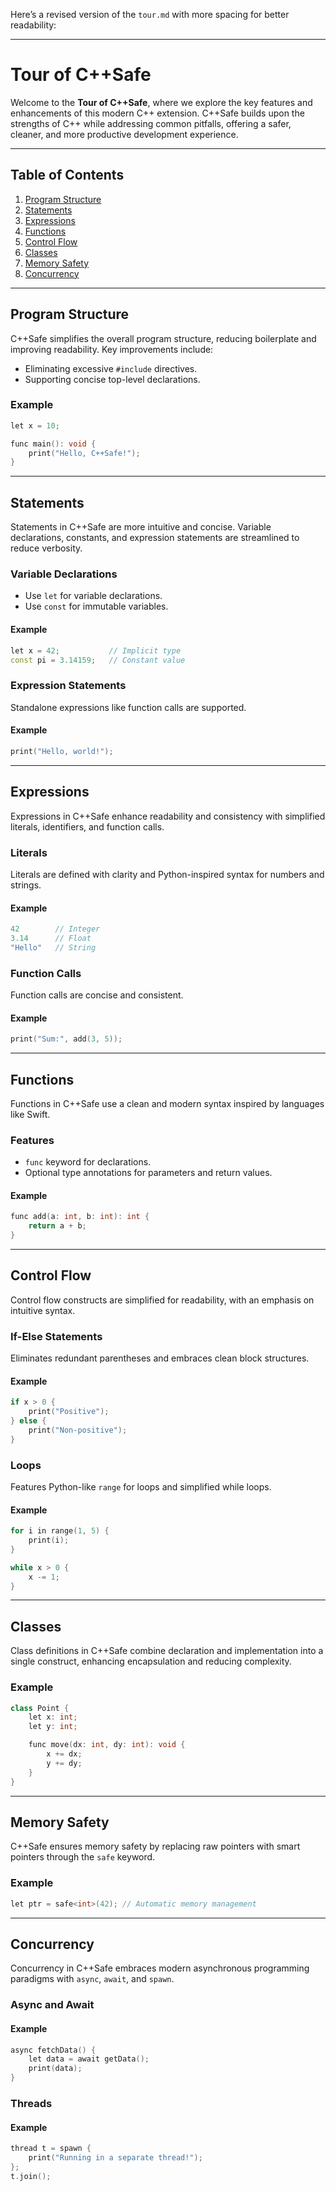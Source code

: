 Here’s a revised version of the `tour.md` with more spacing for better readability:

---

# Tour of C++Safe

Welcome to the **Tour of C++Safe**, where we explore the key features and enhancements of this modern C++ extension. C++Safe builds upon the strengths of C++ while addressing common pitfalls, offering a safer, cleaner, and more productive development experience.

---

## Table of Contents

1. [Program Structure](#program-structure)  
2. [Statements](#statements)  
3. [Expressions](#expressions)  
4. [Functions](#functions)  
5. [Control Flow](#control-flow)  
6. [Classes](#classes)  
7. [Memory Safety](#memory-safety)  
8. [Concurrency](#concurrency)

---

## Program Structure

C++Safe simplifies the overall program structure, reducing boilerplate and improving readability. Key improvements include:  
- Eliminating excessive `#include` directives.  
- Supporting concise top-level declarations.

### Example

```cpp
let x = 10;

func main(): void {
    print("Hello, C++Safe!");
}
```

---

## Statements

Statements in C++Safe are more intuitive and concise. Variable declarations, constants, and expression statements are streamlined to reduce verbosity.

### Variable Declarations

- Use `let` for variable declarations.  
- Use `const` for immutable variables.

#### Example

```cpp
let x = 42;           // Implicit type
const pi = 3.14159;   // Constant value
```

### Expression Statements

Standalone expressions like function calls are supported.

#### Example

```cpp
print("Hello, world!");
```

---

## Expressions

Expressions in C++Safe enhance readability and consistency with simplified literals, identifiers, and function calls.

### Literals

Literals are defined with clarity and Python-inspired syntax for numbers and strings.

#### Example

```cpp
42        // Integer
3.14      // Float
"Hello"   // String
```

### Function Calls

Function calls are concise and consistent.

#### Example

```cpp
print("Sum:", add(3, 5));
```

---

## Functions

Functions in C++Safe use a clean and modern syntax inspired by languages like Swift.

### Features

- `func` keyword for declarations.  
- Optional type annotations for parameters and return values.

#### Example

```cpp
func add(a: int, b: int): int {
    return a + b;
}
```

---

## Control Flow

Control flow constructs are simplified for readability, with an emphasis on intuitive syntax.

### If-Else Statements

Eliminates redundant parentheses and embraces clean block structures.

#### Example

```cpp
if x > 0 {
    print("Positive");
} else {
    print("Non-positive");
}
```

### Loops

Features Python-like `range` for loops and simplified while loops.

#### Example

```cpp
for i in range(1, 5) {
    print(i);
}

while x > 0 {
    x -= 1;
}
```

---

## Classes

Class definitions in C++Safe combine declaration and implementation into a single construct, enhancing encapsulation and reducing complexity.

### Example

```cpp
class Point {
    let x: int;
    let y: int;

    func move(dx: int, dy: int): void {
        x += dx;
        y += dy;
    }
}
```

---

## Memory Safety

C++Safe ensures memory safety by replacing raw pointers with smart pointers through the `safe` keyword.

### Example

```cpp
let ptr = safe<int>(42); // Automatic memory management
```

---

## Concurrency

Concurrency in C++Safe embraces modern asynchronous programming paradigms with `async`, `await`, and `spawn`.

### Async and Await

#### Example

```cpp
async fetchData() {
    let data = await getData();
    print(data);
}
```

### Threads

#### Example

```cpp
thread t = spawn {
    print("Running in a separate thread!");
};
t.join();
```
